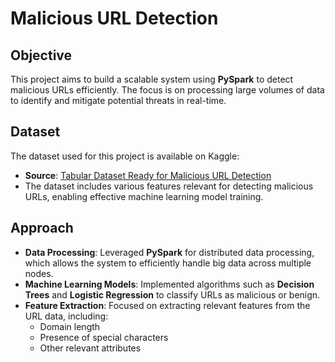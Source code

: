 # Malicious URL Detection

## Objective
This project aims to build a scalable system using **PySpark** to detect malicious URLs efficiently. The focus is on processing large volumes of data to identify and mitigate potential threats in real-time.

## Dataset
The dataset used for this project is available on Kaggle:
- **Source**: [Tabular Dataset Ready for Malicious URL Detection](https://www.kaggle.com/datasets/pilarpieiro/tabular-dataset-ready-for-malicious-url-detection/data)
- The dataset includes various features relevant for detecting malicious URLs, enabling effective machine learning model training.

## Approach
- **Data Processing**: Leveraged **PySpark** for distributed data processing, which allows the system to efficiently handle big data across multiple nodes.
- **Machine Learning Models**: Implemented algorithms such as **Decision Trees** and **Logistic Regression** to classify URLs as malicious or benign.
- **Feature Extraction**: Focused on extracting relevant features from the URL data, including:
  - Domain length
  - Presence of special characters
  - Other relevant attributes

